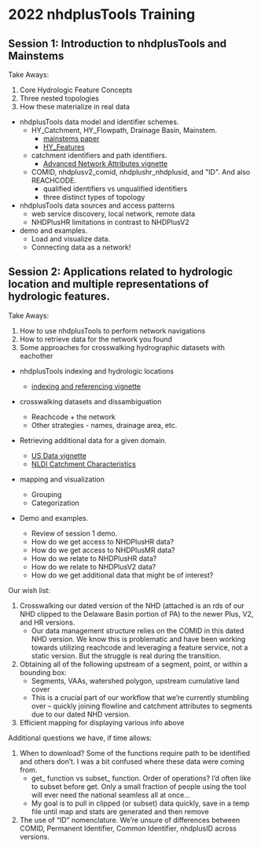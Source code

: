# 2022 nhdplusTools Training

## Session 1: Introduction to nhdplusTools and Mainstems

Take Aways: 

1. Core Hydrologic Feature Concepts
1. Three nested topologies
1. How these materialize in real data

- nhdplusTools data model and identifier schemes.
  - HY_Catchment, HY_Flowpath, Drainage Basin, Mainstem.
    - [mainstems paper](https://www.sciencedirect.com/science/article/pii/S1364815220309841?via%3Dihub#fig1)
    - [HY_Features](https://docs.opengeospatial.org/is/14-111r6/14-111r6.html#figure5)
  - catchment identifiers and path identifiers.
    - [Advanced Network Attributes vignette](https://usgs-r.github.io/nhdplusTools/articles/advanced_network.html)
  - COMID, nhdplusv2_comid, nhdplushr_nhdplusid, and "ID". And also REACHCODE.
    - qualified identifiers vs unqualified identifiers
    - three distinct types of topology
- nhdplusTools data sources and access patterns
  - web service discovery, local network, remote data
  - NHDPlusHR limitations in contrast to NHDPlusV2
- demo and examples.
  - Load and visualize data.
  - Connecting data as a network!
  
## Session 2: Applications related to hydrologic location and multiple representations of hydrologic features.

Take Aways:

1. How to use nhdplusTools to perform network navigations
1. How to retrieve data for the network you found
1. Some approaches for crosswalking hydrographic datasets with eachother

- nhdplusTools indexing and hydrologic locations
  - [indexing and referencing vignette](https://usgs-r.github.io/nhdplusTools/articles/indexing.html)
- crosswalking datasets and dissambiguation
  - Reachcode + the network
  - Other strategies - names, drainage area, etc.
- Retrieving additional data for a given domain.
  - [US Data vignette](https://usgs-r.github.io/nhdplusTools/articles/US_data.html)
  - [NLDI Catchment Characteristics](https://waterdata.usgs.gov/blog/nldi_update/)
- mapping and visualization
  - Grouping
  - Categorization

- Demo and examples.
  - Review of session 1 demo.
  - How do we get access to NHDPlusHR data?
  - How do we get access to NHDPlusMR data?
  - How do we relate to NHDPlusHR data?
  - How do we relate to NHDPlusV2 data?
  - How do we get additional data that might be of interest?

Our wish list:

1. Crosswalking our dated version of the NHD (attached is an rds of our NHD clipped to the Delaware Basin portion of PA) to the newer Plus, V2, and HR versions.
    + Our data management structure relies on the COMID in this dated NHD version. We know this is problematic and have been working towards utilizing reachcode and leveraging a feature service, not a static version. But the struggle is real during the transition.
1. Obtaining all  of the following upstream of a segment, point, or within a bounding box:
    + Segments, VAAs, watershed polygon, upstream cumulative land cover
    + This is a crucial part of our workflow that we’re currently stumbling over – quickly joining flowline and catchment attributes to segments due to our dated NHD version.
1. Efficient mapping for displaying various info above


Additional questions we have, if time allows:

1. When to download? Some of the functions require path to be identified and others don’t. I was a bit confused where these data were coming from.
    + get_ function vs subset_ function. Order of operations? I’d often like to subset before get. Only a small fraction of people using the tool will ever need the national seamless all at once…
    + My goal is to pull in clipped (or subset) data quickly, save in a temp file until map and stats are generated and then remove
1. The use of “ID” nomenclature. We’re unsure of differences between COMID, Permanent Identifier, Common Identifier, nhdplusID across versions.
